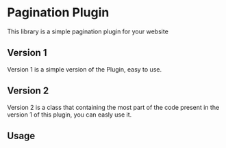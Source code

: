 Pagination Plugin
=============
This library is a simple pagination plugin for your website

Version 1
-------
Version 1 is a simple version of the Plugin, easy to use.

Version 2
-------
Version 2 is a class that containing the most part of the code present in the version 1 of this plugin, you can easly use it.

Usage
-------
```$pagination = new \Cownnect\Framework\Plugins\Pagination($db,10,"citations");

